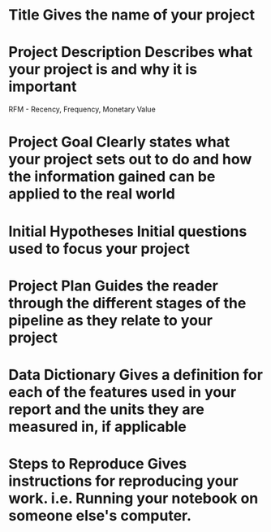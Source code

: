 # Title Gives the name of your project


# Project Description Describes what your project is and why it is important
RFM - Recency, Frequency, Monetary Value

# Project Goal Clearly states what your project sets out to do and how the information gained can be applied to the real world


# Initial Hypotheses Initial questions used to focus your project


# Project Plan Guides the reader through the different stages of the pipeline as they relate to your project


# Data Dictionary Gives a definition for each of the features used in your report and the units they are measured in, if applicable


# Steps to Reproduce Gives instructions for reproducing your work. i.e. Running your notebook on someone else's computer.